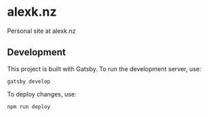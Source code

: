 # alexk.nz

Personal site at alexk.nz

## Development

This project is built with Gatsby. To run the development server, use:

```
gatsby develop
```

To deploy changes, use:

```
npm run deploy
```
